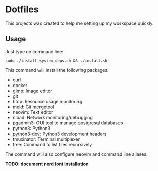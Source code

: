 # Dotfiles

This projects was created to help me setting up my workspace quickly.

## Usage

Just type on command line:

```shell
sudo ./install_system_deps.sh && ./install.sh
```

This command will install the following packages:
- curl
- docker
- gimp: Image editor
- git
- htop: Resource usage monitoring
- meld: Git mergetool
- neovim: Text editor
- nload: Network monitoring/debugging
- pgadmin3: GUI tool to manage postgresql databases
- python3: Python3
- python3-dev: Python3 development headers
- tmuxinator: Terminal multiplexer
- tree: Command to list files recursively

The command will also configure neovim and command line aliases.

**TODO: document nerd font installation**
